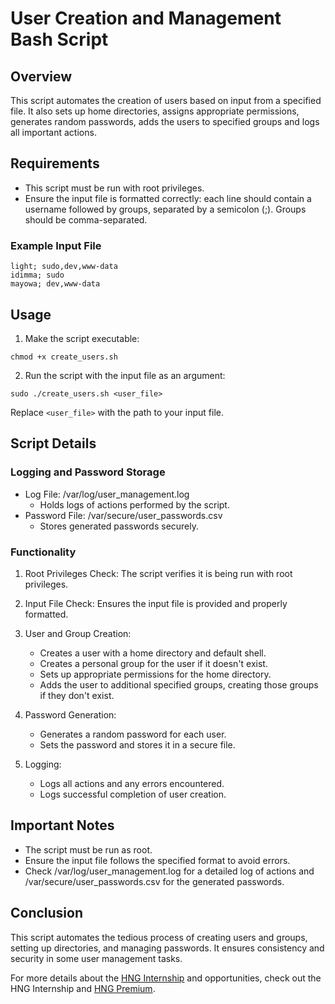 # User Creation and Management Bash Script

## Overview
This script automates the creation of users based on input from a specified file. It also sets up home directories, assigns appropriate permissions, generates random passwords, adds the users to specified groups and logs all important actions.

## Requirements
- This script must be run with root privileges.
- Ensure the input file is formatted correctly: each line should contain a username followed by groups, separated by a semicolon (;). Groups should be comma-separated.

### Example Input File
```
light; sudo,dev,www-data
idimma; sudo
mayowa; dev,www-data
```
## Usage
1. Make the script executable:
```
chmod +x create_users.sh
```
2. Run the script with the input file as an argument:
```
sudo ./create_users.sh <user_file>
```
Replace `<user_file>` with the path to your input file.

## Script Details

### Logging and Password Storage
- Log File: /var/log/user_management.log
    - Holds logs of actions performed by the script.
- Password File: /var/secure/user_passwords.csv
    - Stores generated passwords securely.

### Functionality
1. Root Privileges Check: The script verifies it is being run with root privileges.

2. Input File Check: Ensures the input file is provided and properly formatted.

3. User and Group Creation:

    - Creates a user with a home directory and default shell.
    - Creates a personal group for the user if it doesn't exist.
    - Sets up appropriate permissions for the home directory.
    - Adds the user to additional specified groups, creating those groups if they don't exist.
4. Password Generation:

    - Generates a random password for each user.
    - Sets the password and stores it in a secure file.
5. Logging:

    - Logs all actions and any errors encountered.
    - Logs successful completion of user creation.

## Important Notes
- The script must be run as root.
- Ensure the input file follows the specified format to avoid errors.
- Check /var/log/user_management.log for a detailed log of actions and /var/secure/user_passwords.csv for the generated passwords.

## Conclusion
This script automates the tedious process of creating users and groups, setting up directories, and managing passwords. It ensures consistency and security in some user management tasks.

For more details about the [HNG Internship](https://hng.tech/internship) and opportunities, check out the HNG Internship and [HNG Premium](https://hng.tech/premium).